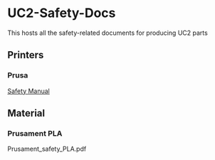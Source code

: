 # UC2-Safety-Docs
This hosts all the safety-related documents for producing UC2 parts


## Printers

### Prusa

[Safety Manual](DOCS/prusa3d_manual_mk3s_en_3_11.pdf)

## Material

### Prusament PLA

Prusament_safety_PLA.pdf
